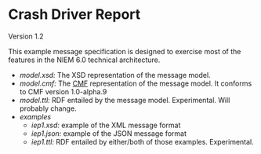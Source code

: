 # Crash Driver Report

Version 1.2

This example message specification is designed to exercise most of the features in the NIEM 6.0 technical architecture.

* *model.xsd:*  The XSD representation of the message model.
* *model.cmf:*  The [CMF](https://github.com/niemopen/common-model-format/tree/dev) representation of the message model.  It conforms to CMF version 1.0-alpha.9
* *model.ttl:*  RDF entailed by the message model.  Experimental.  Will probably change.
* *examples*
  * *iep1.xsd:*  example of the XML message format
  * *iep1.json:*  example of the JSON message format
  * *iep1.ttl:*  RDF entailed by either/both of those examples.  Experimental.


